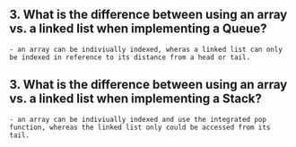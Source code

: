 ## 3. What is the difference between using an array vs. a linked list when implementing a Queue?
    - an array can be indiviually indexed, wheras a linked list can only be indexed in reference to its distance from a head or tail.
   
## 3. What is the difference between using an array vs. a linked list when implementing a Stack?
    - an array can be indiviually indexed and use the integrated pop function, whereas the linked list only could be accessed from its tail.